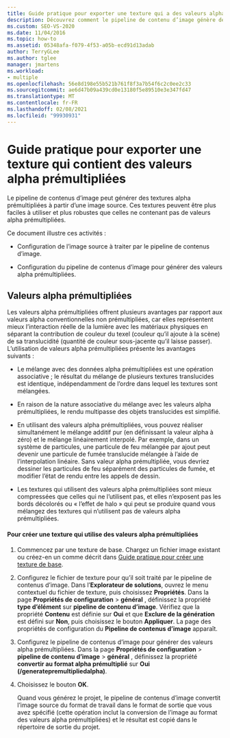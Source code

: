 ```yaml
---
title: Guide pratique pour exporter une texture qui a des valeurs alpha prémultipliées
description: Découvrez comment le pipeline de contenu d’image génère des textures alpha prémultipliées à partir d’une image source qui peut être plus simple à utiliser et plus robuste.
ms.custom: SEO-VS-2020
ms.date: 11/04/2016
ms.topic: how-to
ms.assetid: 05348afa-f079-4f53-a05b-ecd91d13adab
author: TerryGLee
ms.author: tglee
manager: jmartens
ms.workload:
- multiple
ms.openlocfilehash: 56e8d198e55b521b761f8f3a7b54f6c2c0ee2c33
ms.sourcegitcommit: ae6d47b09a439cd0e13180f5e89510e3e347fd47
ms.translationtype: MT
ms.contentlocale: fr-FR
ms.lasthandoff: 02/08/2021
ms.locfileid: "99930931"
---
```

# <a name="how-to-export-a-texture-that-has-premultiplied-alpha"></a>Guide pratique pour exporter une texture qui contient des valeurs alpha prémultipliées

Le pipeline de contenus d’image peut générer des textures alpha prémultipliées à partir d’une image source. Ces textures peuvent être plus faciles à utiliser et plus robustes que celles ne contenant pas de valeurs alpha prémultipliées.

Ce document illustre ces activités :

- Configuration de l’image source à traiter par le pipeline de contenus d’image.

- Configuration du pipeline de contenus d’image pour générer des valeurs alpha prémultipliées.

## <a name="premultiplied-alpha"></a>Valeurs alpha prémultipliées
Les valeurs alpha prémultipliées offrent plusieurs avantages par rapport aux valeurs alpha conventionnelles non prémultipliées, car elles représentent mieux l’interaction réelle de la lumière avec les matériaux physiques en séparant la contribution de couleur du texel (couleur qu’il ajoute à la scène) de sa translucidité (quantité de couleur sous-jacente qu’il laisse passer). L’utilisation de valeurs alpha prémultipliées présente les avantages suivants :

- Le mélange avec des données alpha prémultipliées est une opération associative ; le résultat du mélange de plusieurs textures translucides est identique, indépendamment de l’ordre dans lequel les textures sont mélangées.

- En raison de la nature associative du mélange avec les valeurs alpha prémultipliées, le rendu multipasse des objets translucides est simplifié.

- En utilisant des valeurs alpha prémultipliées, vous pouvez réaliser simultanément le mélange additif pur (en définissant la valeur alpha à zéro) et le mélange linéairement interpolé. Par exemple, dans un système de particules, une particule de feu mélangée par ajout peut devenir une particule de fumée translucide mélangée à l’aide de l’interpolation linéaire. Sans valeur alpha prémultipliée, vous devriez dessiner les particules de feu séparément des particules de fumée, et modifier l’état de rendu entre les appels de dessin.

- Les textures qui utilisent des valeurs alpha prémultipliées sont mieux compressées que celles qui ne l’utilisent pas, et elles n’exposent pas les bords décolorés ou « l’effet de halo » qui peut se produire quand vous mélangez des textures qui n’utilisent pas de valeurs alpha prémultipliées.

#### <a name="to-create-a-texture-that-uses-premultiplied-alpha"></a>Pour créer une texture qui utilise des valeurs alpha prémultipliées

1. Commencez par une texture de base. Chargez un fichier image existant ou créez-en un comme décrit dans [Guide pratique pour créer une texture de base](../designers/how-to-create-a-basic-texture.md).

2. Configurez le fichier de texture pour qu’il soit traité par le pipeline de contenus d’image. Dans l’**Explorateur de solutions**, ouvrez le menu contextuel du fichier de texture, puis choisissez **Propriétés**. Dans la page **Propriétés de configuration**  >  **général** , définissez la propriété **type d’élément** sur **pipeline de contenu d’image**. Vérifiez que la propriété **Contenu** est définie sur **Oui** et que **Exclure de la génération** est défini sur **Non**, puis choisissez le bouton **Appliquer**. La page des propriétés de configuration du **Pipeline de contenus d’image** apparaît.

3. Configurez le pipeline de contenus d’image pour générer des valeurs alpha prémultipliées. Dans la page **Propriétés de configuration**  >  **pipeline de contenu d’image**  >  **général** , définissez la propriété **convertir au format alpha prémultiplié** sur **Oui (/generatepremultipliedalpha)**.

4. Choisissez le bouton **OK**.

   Quand vous générez le projet, le pipeline de contenus d’image convertit l’image source du format de travail dans le format de sortie que vous avez spécifié (cette opération inclut la conversion de l’image au format des valeurs alpha prémultipliées) et le résultat est copié dans le répertoire de sortie du projet.